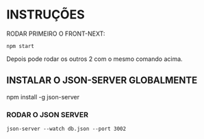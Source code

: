 # INSTRUÇÕES

RODAR PRIMEIRO O FRONT-NEXT:

```npm start```

Depois pode rodar os outros 2 com o mesmo comando acima.

## INSTALAR O JSON-SERVER GLOBALMENTE

npm install -g json-server

### RODAR O JSON SERVER

```json-server --watch db.json --port 3002```

